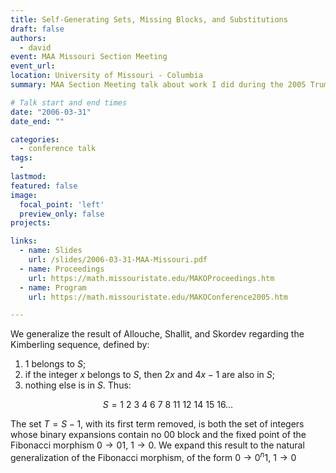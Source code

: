 ```yaml
---
title: Self-Generating Sets, Missing Blocks, and Substitutions
draft: false
authors: 
  - david
event: MAA Missouri Section Meeting
event_url: 
location: University of Missouri - Columbia
summary: MAA Section Meeting talk about work I did during the 2005 Truman State University STEP Program REU.

# Talk start and end times
date: "2006-03-31"
date_end: ""

categories: 
  - conference talk
tags:
  - 
lastmod:
featured: false
image:
  focal_point: 'left'
  preview_only: false
projects: 

links:
  - name: Slides
    url: /slides/2006-03-31-MAA-Missouri.pdf
  - name: Proceedings
    url: https://math.missouristate.edu/MAKOProceedings.htm
  - name: Program
    url: https://math.missouristate.edu/MAKOConference2005.htm

---
```


We generalize the result of Allouche, Shallit, and Skordev regarding the Kimberling sequence, defined by:
1) $1$ belongs to $S$;
2)  if the integer $x$ belongs to $S$, then $2x$ and $4x-1$ are also in $S$;
3)  nothing else is in $S$. Thus:

$$S = 1\  2\  3\  4\  6\  7\  8\  11\  12\  14\  15\  16\ldots$$

The set $T=S-1$, with its first term removed, is both the set of integers whose binary expansions contain no 00 block and the fixed point of the Fibonacci morphism $0\rightarrow01$, $1\rightarrow0$. We expand this result to the natural generalization of the Fibonacci morphism, of the form $0\rightarrow0^n1$, $1\rightarrow0$